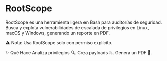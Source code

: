 # RootScope

RootScope es una herramienta ligera en Bash para auditorías de seguridad. Busca y explota vulnerabilidades de escalada de privilegios en Linux, macOS y Windows, generando un reporte en PDF.

⚠️ Nota: Usa RootScope solo con permiso explícito.

✨ Qué Hace
Analiza privilegios 🔍.
Crea payloads 💥.
Genera un PDF 📄.

